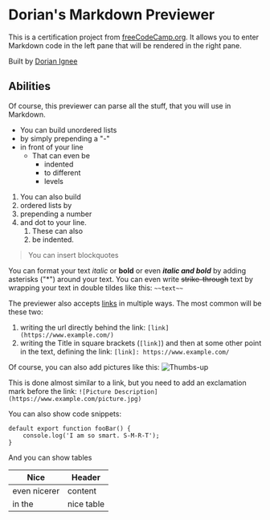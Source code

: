 Dorian's Markdown Previewer
=============================

This is a certification project from [freeCodeCamp.org]. It allows you to enter Markdown code in the left pane that will be rendered in the right pane.

Built by [Dorian Ignee]

Abilities
---------
Of course, this previewer can parse all the stuff, that you will use in Markdown.

- You can build unordered lists
- by simply prepending a "-" 
- in front of your line
    - That can even be
        - indented
        - to different
        - levels

1. You can also build
2. ordered lists by
3. prepending a number 
4. and dot to your line.
    1. These can also
    2. be indented.

> You can insert
> blockquotes

You can format your text *italic* or **bold** or even ***italic and bold*** by adding asterisks ("*") around your text. You can even write ~~strike-through~~ text by wrapping your text in double tildes like this: `~~text~~`

The previewer also accepts [links](https://www.youtube.com/watch?v=dQw4w9WgXcQ) in multiple ways. The most common will be these two:
1. writing the url directly behind the link: `[link](https://www.example.com/)`
2. writing the Title in square brackets (`[link]`) and then at some other point in the text, defining the link: `[link]: https://www.example.com/`

Of course, you can also add pictures like this:
![Thumbs-up](https://i.kym-cdn.com/entries/icons/original/000/012/982/039.jpg)

This is done almost similar to a link, but you need to add an exclamation mark before the link: `![Picture Description](https://www.example.com/picture.jpg)`

You can also show code snippets:
```
default export function fooBar() {
    console.log('I am so smart. S-M-R-T');
}
```
And you can show tables

| Nice         | Header     |
| ------------ | ---------- |
| even nicerer | content    |
| in the       | nice table |

[Dorian Ignee]: https://github.com/dorianignee/freeCodeCamp_Challenges
[freeCodeCamp.org]: https://www.freecodecamp.org/learn/front-end-development-libraries/